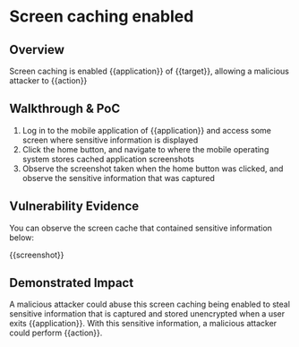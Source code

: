 # Screen caching enabled
## Overview
<!--
Provide a 1-2 sentence description - see http://cveproject.github.io/docs/content/key-details-phrasing.pdf for tips

This format is a good guide:
[VULNTYPE] in [COMPONENT] in [APPLICATION] allows [ATTACKER] to [IMPACT] via [VECTOR]


-->
Screen caching is enabled {{application}} of {{target}}, allowing a malicious attacker to {{action}}

## Walkthrough & PoC
<!--
Provide a step-by-step walkthrough on how to access the vulnerable injection point, and how to exploit the vulnerability.
Adding a dot-pointed walkthrough with relevant screenshots will speed triage time and result in faster rewards!

Example:

1. Login to in-scope asset at <www.bugcrowd.com/login>
1. Browse to account page
1. Modify ID token to add single quote
1. View error which states 'SQL Syntax Error'
1. Replace ID value with `1' waitfor delay '00:00:10'; `
-->

1. Log in to the mobile application of {{application}} and access some screen where sensitive information is displayed
1. Click the home button, and navigate to where the mobile operating system stores cached application screenshots
1. Observe the screenshot taken when the home button was clicked, and observe the sensitive information that was captured


## Vulnerability Evidence
<!--
Your submission MUST include evidence of the vulnerability and not be theoretical in nature.

For non-sensitive application data being stored unencrypted, please include a screenshot of the screen cache being stored within the mobile operating system.
-->

You can observe the screen cache that contained sensitive information below:

{{screenshot}}
## Demonstrated Impact
<!--
Attempt to abuse the enabled screen caching by demonstrating that the data captured in the screen cache can be used in some impactful way. If this is possible, provide a full proof-of-concept here.
-->

A malicious attacker could abuse this screen caching being enabled to steal sensitive information that is captured and stored unencrypted when a user exits {{application}}. With this sensitive information, a malicious attacker could perform {{action}}.
